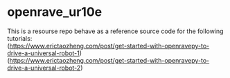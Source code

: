 # openrave_ur10e
This is a resourse repo behave as a reference source code for the following tutorials:  
(https://www.erictaozheng.com/post/get-started-with-openravepy-to-drive-a-universal-robot-1)  
(https://www.erictaozheng.com/post/get-started-with-openravepy-to-drive-a-universal-robot-2)
